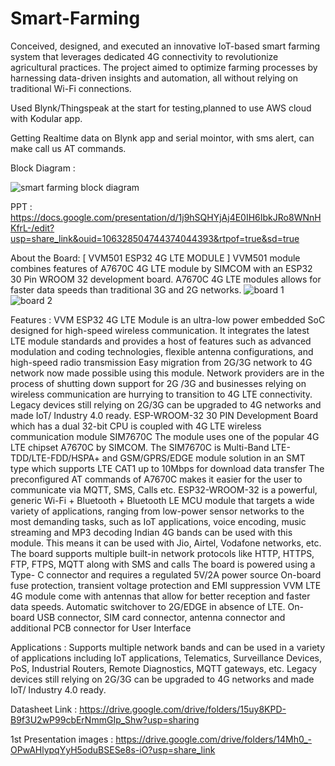 # Smart-Farming
Conceived, designed, and executed an innovative IoT-based smart farming system that leverages dedicated 4G connectivity to
revolutionize agricultural practices. The project aimed to optimize farming processes by harnessing data-driven insights and
automation, all without relying on traditional Wi-Fi connections.

Used Blynk/Thingspeak at the start for testing,planned to use AWS cloud with Kodular app.

Getting Realtime data on Blynk app and serial mointor, with sms alert, can make call us AT commands.


Block Diagram :

![smart farming block diagram](https://github.com/vaibhav13002/Smart-Farming/assets/134428799/43c530de-3c87-45c0-b68c-adec101fd824)

PPT :
https://docs.google.com/presentation/d/1j9hSQHYjAj4E0IH6IbkJRo8WNnHKfrL-/edit?usp=share_link&ouid=106328504744374044393&rtpof=true&sd=true

About the Board:
[ VVM501 ESP32 4G LTE MODULE ]
VVM501 module combines features of A7670C 4G LTE module by SIMCOM with an ESP32 30 Pin WROOM 32 development board. A7670C 4G LTE modules allows for faster data speeds than traditional 3G and 2G networks.
![board 1](https://github.com/vaibhav13002/Smart-Farming/assets/134428799/086e1bd0-0b53-4416-bdce-c51d979f877c)
![board 2](https://github.com/vaibhav13002/Smart-Farming/assets/134428799/5d484ef1-544d-4a80-8574-cfff0f2db155)

Features :
VVM ESP32 4G LTE Module is an ultra-low power embedded SoC designed for high-speed wireless communication. It integrates the latest LTE module standards and provides a host of features such as advanced modulation and coding technologies, flexible antenna configurations, and high-speed radio transmission
Easy migration from 2G/3G network to 4G network now made possible using this module. Network providers are in the process of shutting down support for 2G /3G and businesses relying on wireless communication are hurrying to transition to 4G LTE connectivity. Legacy devices still relying on 2G/3G can be upgraded to 4G networks and made IoT/ Industry 4.0 ready.
ESP-WROOM-32 30 PIN Development Board which has a dual 32-bit CPU is coupled with 4G LTE wireless communication module SIM7670C
The module uses one of the popular 4G LTE chipset A7670C by SIMCOM. The SIM7670C is Multi-Band LTE-TDD/LTE-FDD/HSPA+ and GSM/GPRS/EDGE module solution in an SMT type which supports LTE CAT1 up to 10Mbps for download data transfer
The preconfigured AT commands of A7670C makes it easier for the user to communicate via MQTT, SMS, Calls etc.
ESP32-WROOM-32 is a powerful, generic Wi-Fi + Bluetooth + Bluetooth LE MCU module that targets a wide variety of applications, ranging from low-power sensor networks to the most demanding tasks, such as IoT applications, voice encoding, music streaming and MP3 decoding
Indian 4G bands can be used with this module. This means it can be used with Jio, Airtel, Vodafone networks, etc.
The board supports multiple built-in network protocols like HTTP, HTTPS, FTP, FTPS, MQTT along with SMS and calls
The board is powered using a Type- C connector and requires a regulated 5V/2A power source
On-board fuse protection, transient voltage protection and EMI suppression
VVM LTE 4G module come with antennas that allow for better reception and faster data speeds.
Automatic switchover to 2G/EDGE in absence of LTE.
On-board USB connector, SIM card connector, antenna connector and additional PCB connector for User Interface

Applications :
Supports multiple network bands and can be used in a variety of applications including IoT applications, Telematics, Surveillance Devices, PoS, Industrial Routers, Remote Diagnostics, MQTT gateways, etc. Legacy devices still relying on 2G/3G can be upgraded to 4G networks and made IoT/ Industry 4.0 ready.


Datasheet Link :
https://drive.google.com/drive/folders/15uy8KPD-B9f3U2wP99cbErNmmGIp_Shw?usp=sharing

1st Presentation images :
https://drive.google.com/drive/folders/14Mh0_-OPwAHlypqYyH5oduBSESe8s-iO?usp=share_link


